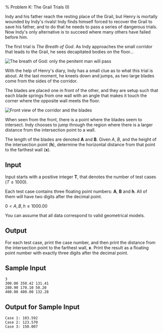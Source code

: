 % Problem K: The Grail Trials (I)

Indy and his father reach the resting place of the Grail, but Henry is
mortally wounded by Indy's rivals! Indy finds himself forced to recover the
Grail to save his father, and to do that he needs to pass a series of
dangerous trials. Now Indy's only alternative is to succeed where many
others have failed before him.

The first trial is _The Breath of God_. As Indy approaches the small
corridor that leads to the Grail, he sees decapitated bodies on the floor...

![The breath of God: only the penitent man will pass](trials1-1.jpg)

With the help of Henry's diary, Indy has a small clue as to what this trial
is about. At the last moment, he kneels down and jumps, as two large blades
come from the sides of the corridor.

The blades are placed one in front of the other, and they are setup such
that each blade springs from one wall with an angle that makes it touch the
corner where the opposite wall meets the floor.

![Front view of the corridor and the blades](trials1-2.png)

When seen from the front, there is a point where the blades seem to
intersect. Indy chooses to jump through the region where there is a larger
distance from the intersection point to a wall.

The length of the blades are denoted **A** and **B**. Given $A$, $B$, and
the height of the intersection point (**h**), determine the horizontal
distance from that point to the farthest wall (**x**).

## Input ##

Input starts with a positive integer **T**, that denotes the number of test
cases ($T \leq 1000$).

Each test case contains three floating point numbers: **A**, **B** and
**h**. All of them will have two digits after the decimal point.

$0 < A, B, h \leq 1000.00$

You can assume that all data correspond to valid geometrical models.

## Output ##

For each test case, print the case number, and then print the distance from
the intersection point to the farthest wall, **x**. Print the result as a
floating point number with exactly three digits after the decimal point.

## Sample Input ##

~~~~
3
300.00 350.42 131.41
280.90 170.10 50.20
400.00 400.00 132.28
~~~~

## Output for Sample Input ##

~~~~
Case 1: 103.592
Case 2: 123.570
Case 3: 150.007
~~~~

